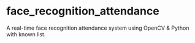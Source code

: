 # face_recognition_attendance
A real-time face recognition attendance system using OpenCV &amp; Python with known list. 
